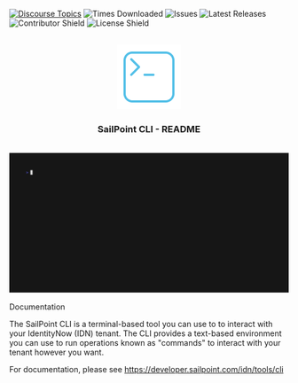 [![Discourse Topics][discourse-shield]][discourse-url]
![Times Downloaded][downloads-shield] ![Issues][issues-shield]
![Latest Releases][release-shield] ![Contributor Shield][contributor-shield]
![License Shield][license-shield]

[discourse-shield]: https://img.shields.io/discourse/topics?label=Discuss%20This%20Tool&server=https%3A%2F%2Fdeveloper.sailpoint.com%2Fdiscuss
[discourse-url]: https://developer.sailpoint.com/discuss
[downloads-shield]: https://img.shields.io/github/downloads/sailpoint-oss/sailpoint-cli/latest/total
[issues-shield]: https://img.shields.io/github/issues/sailpoint-oss/sailpoint-cli?label=Issues
[release-shield]: https://img.shields.io/github/v/release/sailpoint-oss/sailpoint-cli?label=Current%20Release
[contributor-shield]: https://img.shields.io/github/contributors/sailpoint-oss/sailpoint-cli?label=Contributors
[license-shield]: https://img.shields.io/badge/MIT-License-green

<!-- PROJECT LOGO -->
<br />
<div align="center">
    <img src="./assets/img/icon.png" alt="Logo">

  <h3 align="center">SailPoint CLI - README</h3>
  <br/>
<div align="center">
<img src="./assets/img/vhs/Sail.gif"  style="text-align:center">
</div>
</div>

Documentation

The SailPoint CLI is a terminal-based tool you can use to to interact with your IdentityNow (IDN) tenant. The CLI provides a text-based environment you can use to run operations known as "commands" to interact with your tenant however you want.

For documentation, please see https://developer.sailpoint.com/idn/tools/cli
